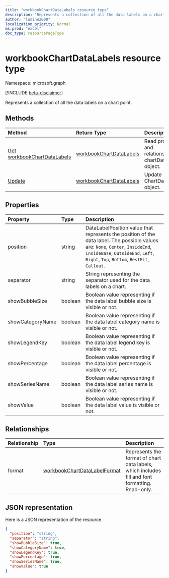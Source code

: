 ```yaml
---
title: "workbookChartDataLabels resource type"
description: "Represents a collection of all the data labels on a chart point."
author: "lumine2008"
localization_priority: Normal
ms.prod: "excel"
doc_type: resourcePageType
---
```


# workbookChartDataLabels resource type

Namespace: microsoft.graph

[!INCLUDE [beta-disclaimer](../../includes/beta-disclaimer.md)]

Represents a collection of all the data labels on a chart point.


## Methods

| Method		   | Return Type	|Description|
|:---------------|:--------|:----------|
|[Get workbookChartDataLabels](../api/chartdatalabels-get.md) | [workbookChartDataLabels](workbookchartdatalabels.md) |Read properties and relationships of chartDataLabels object.|
|[Update](../api/chartdatalabels-update.md) | [workbookChartDataLabels](workbookchartdatalabels.md)	|Update ChartDataLabels object. |

## Properties
| Property	   | Type	|Description|
|:---------------|:--------|:----------|
|position|string|DataLabelPosition value that represents the position of the data label. The possible values are: `None`, `Center`, `InsideEnd`, `InsideBase`, `OutsideEnd`, `Left`, `Right`, `Top`, `Bottom`, `BestFit`, `Callout`.|
|separator|string|String representing the separator used for the data labels on a chart.|
|showBubbleSize|boolean|Boolean value representing if the data label bubble size is visible or not.|
|showCategoryName|boolean|Boolean value representing if the data label category name is visible or not.|
|showLegendKey|boolean|Boolean value representing if the data label legend key is visible or not.|
|showPercentage|boolean|Boolean value representing if the data label percentage is visible or not.|
|showSeriesName|boolean|Boolean value representing if the data label series name is visible or not.|
|showValue|boolean|Boolean value representing if the data label value is visible or not.|

## Relationships
| Relationship | Type	|Description|
|:---------------|:--------|:----------|
|format|[workbookChartDataLabelFormat](workbookchartdatalabelformat.md)|Represents the format of chart data labels, which includes fill and font formatting. Read-only.|

## JSON representation

Here is a JSON representation of the resource.

<!--{
  "blockType": "resource",
  "baseType": "microsoft.graph.entity",
  "optionalProperties": [],
  "@odata.type": "microsoft.graph.workbookChartDataLabels"
}-->

```json
{
  "position": "string",
  "separator": "string",
  "showBubbleSize": true,
  "showCategoryName": true,
  "showLegendKey": true,
  "showPercentage": true,
  "showSeriesName": true,
  "showValue": true
}

```

<!-- uuid: 8fcb5dbc-d5aa-4681-8e31-b001d5168d79
2015-10-25 14:57:30 UTC -->
<!--
{
  "type": "#page.annotation",
  "description": "workbookChartDataLabels resource",
  "keywords": "",
  "section": "documentation",
  "tocPath": "",
  "suppressions": []
}
-->


